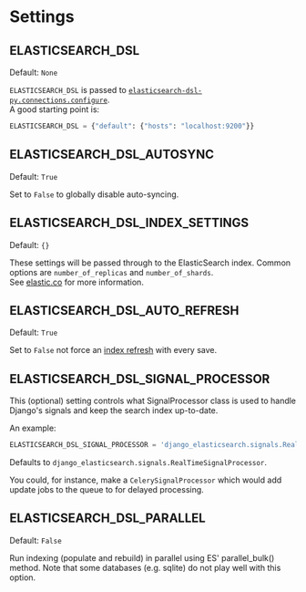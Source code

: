 # Settings

## ELASTICSEARCH_DSL
Default: `None`

`ELASTICSEARCH_DSL` is passed to [`elasticsearch-dsl-py.connections.configure`](http://elasticsearch-dsl.readthedocs.io/en/stable/configuration.html#multiple-clusters).<br>
A good starting point is:
```python
ELASTICSEARCH_DSL = {"default": {"hosts": "localhost:9200"}}
``` 


## ELASTICSEARCH_DSL_AUTOSYNC

Default: ``True``

Set to ``False`` to globally disable auto-syncing.

## ELASTICSEARCH_DSL_INDEX_SETTINGS

Default: ``{}``

These settings will be passed through to the ElasticSearch index. Common options are 
`number_of_replicas` and `number_of_shards`.<br>
See [elastic.co](https://www.elastic.co/guide/en/elasticsearch/reference/current/index-modules.html) for more information.



## ELASTICSEARCH_DSL_AUTO_REFRESH

Default: ``True``

Set to ``False`` not force an [index refresh](https://www.elastic.co/guide/en/elasticsearch/reference/current/indices-refresh.html) with every save.

## ELASTICSEARCH_DSL_SIGNAL_PROCESSOR

This (optional) setting controls what SignalProcessor class is used to handle
Django's signals and keep the search index up-to-date.

An example:

```python
ELASTICSEARCH_DSL_SIGNAL_PROCESSOR = 'django_elasticsearch.signals.RealTimeSignalProcessor'
```

Defaults to ``django_elasticsearch.signals.RealTimeSignalProcessor``.

You could, for instance, make a ``CelerySignalProcessor`` which would add
update jobs to the queue to for delayed processing.

## ELASTICSEARCH_DSL_PARALLEL

Default: ``False``

Run indexing (populate and rebuild) in parallel using ES' parallel_bulk() method.
Note that some databases (e.g. sqlite) do not play well with this option.
